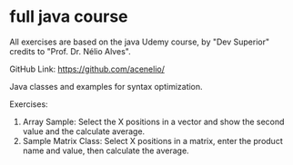 # full java course

All exercises are based on the java Udemy course, by "Dev Superior" credits to "Prof. Dr. Nélio Alves".

GitHub Link: https://github.com/acenelio/

Java classes and examples for syntax optimization.

Exercises:

1. Array Sample: Select the X positions in a vector and show the second value and the calculate average.
2. Sample Matrix Class: Select X positions in a matrix, enter the product name and value, then calculate the average.
